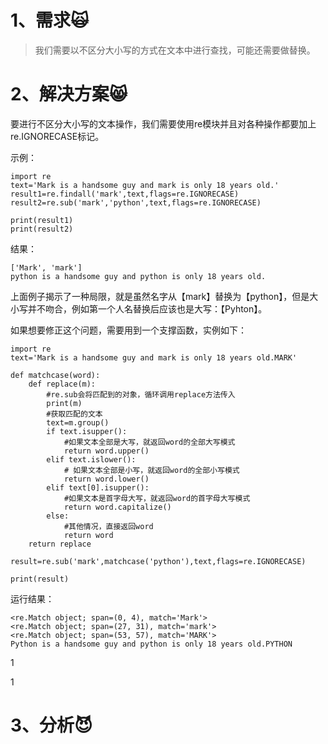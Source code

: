 # 1、需求🙀

> 我们需要以不区分大小写的方式在文本中进行查找，可能还需要做替换。

# 2、解决方案😸

要进行不区分大小写的文本操作，我们需要使用re模块并且对各种操作都要加上re.IGNORECASE标记。

示例：

```
import re
text='Mark is a handsome guy and mark is only 18 years old.'
result1=re.findall('mark',text,flags=re.IGNORECASE)
result2=re.sub('mark','python',text,flags=re.IGNORECASE)

print(result1)
print(result2)
```

结果：

```
['Mark', 'mark']
python is a handsome guy and python is only 18 years old.
```

上面例子揭示了一种局限，就是虽然名字从【mark】替换为【python】，但是大小写并不吻合，例如第一个人名替换后应该也是大写：【Pyhton】。

如果想要修正这个问题，需要用到一个支撑函数，实例如下：

```
import re
text='Mark is a handsome guy and mark is only 18 years old.MARK'

def matchcase(word):
    def replace(m):
        #re.sub会将匹配到的对象，循环调用replace方法传入
        print(m)
        #获取匹配的文本
        text=m.group()
        if text.isupper():
            #如果文本全部是大写，就返回word的全部大写模式
            return word.upper()
        elif text.islower():
            # 如果文本全部是小写，就返回word的全部小写模式
            return word.lower()
        elif text[0].isupper():
            #如果文本是首字母大写，就返回word的首字母大写模式
            return word.capitalize()
        else:
            #其他情况，直接返回word
            return word
    return replace

result=re.sub('mark',matchcase('python'),text,flags=re.IGNORECASE)

print(result)
```

运行结果：

```
<re.Match object; span=(0, 4), match='Mark'>
<re.Match object; span=(27, 31), match='mark'>
<re.Match object; span=(53, 57), match='MARK'>
Python is a handsome guy and python is only 18 years old.PYTHON
```

1

1

# 3、分析😈




